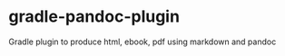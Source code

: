 gradle-pandoc-plugin
====================

Gradle plugin to produce html, ebook, pdf using markdown and pandoc

